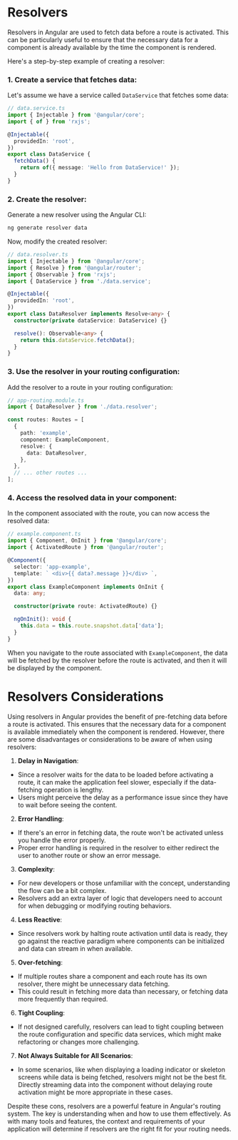 # Resolvers

Resolvers in Angular are used to fetch data before a route is activated. This can be particularly useful to ensure
that the necessary data for a component is already available by the time the component is rendered.

Here's a step-by-step example of creating a resolver:

### 1. Create a service that fetches data:

Let's assume we have a service called `DataService` that fetches some data:

```typescript
// data.service.ts
import { Injectable } from '@angular/core';
import { of } from 'rxjs';

@Injectable({
  providedIn: 'root',
})
export class DataService {
  fetchData() {
    return of({ message: 'Hello from DataService!' });
  }
}
```

### 2. Create the resolver:

Generate a new resolver using the Angular CLI:

```bash
ng generate resolver data
```

Now, modify the created resolver:

```typescript
// data.resolver.ts
import { Injectable } from '@angular/core';
import { Resolve } from '@angular/router';
import { Observable } from 'rxjs';
import { DataService } from './data.service';

@Injectable({
  providedIn: 'root',
})
export class DataResolver implements Resolve<any> {
  constructor(private dataService: DataService) {}

  resolve(): Observable<any> {
    return this.dataService.fetchData();
  }
}
```

### 3. Use the resolver in your routing configuration:

Add the resolver to a route in your routing configuration:

```typescript
// app-routing.module.ts
import { DataResolver } from './data.resolver';

const routes: Routes = [
  {
    path: 'example',
    component: ExampleComponent,
    resolve: {
      data: DataResolver,
    },
  },
  // ... other routes ...
];
```

### 4. Access the resolved data in your component:

In the component associated with the route, you can now access the resolved data:

```typescript
// example.component.ts
import { Component, OnInit } from '@angular/core';
import { ActivatedRoute } from '@angular/router';

@Component({
  selector: 'app-example',
  template: ` <div>{{ data?.message }}</div> `,
})
export class ExampleComponent implements OnInit {
  data: any;

  constructor(private route: ActivatedRoute) {}

  ngOnInit(): void {
    this.data = this.route.snapshot.data['data'];
  }
}
```

When you navigate to the route associated with `ExampleComponent`, the data will be fetched by the resolver before the
route is activated, and then it will be displayed by the component.

# Resolvers Considerations

Using resolvers in Angular provides the benefit of pre-fetching data before a route is activated. This ensures that the
necessary data for a component is available immediately when the component is rendered. However, there are some
disadvantages or considerations to be aware of when using resolvers:

1. **Delay in Navigation**:

- Since a resolver waits for the data to be loaded before activating a route, it can make the application feel slower,
  especially if the data-fetching operation is lengthy.
- Users might perceive the delay as a performance issue since they have to wait before seeing the content.

2. **Error Handling**:

- If there's an error in fetching data, the route won't be activated unless you handle the error properly.
- Proper error handling is required in the resolver to either redirect the user to another route or show an error
  message.

3. **Complexity**:

- For new developers or those unfamiliar with the concept, understanding the flow can be a bit complex.
- Resolvers add an extra layer of logic that developers need to account for when debugging or modifying routing
  behaviors.

4. **Less Reactive**:

- Since resolvers work by halting route activation until data is ready, they go against the reactive paradigm where
  components can be initialized and data can stream in when available.

5. **Over-fetching**:

- If multiple routes share a component and each route has its own resolver, there might be unnecessary data fetching.
- This could result in fetching more data than necessary, or fetching data more frequently than required.

6. **Tight Coupling**:

- If not designed carefully, resolvers can lead to tight coupling between the route configuration and specific data
  services, which might make refactoring or changes more challenging.

7. **Not Always Suitable for All Scenarios**:

- In some scenarios, like when displaying a loading indicator or skeleton screens while data is being fetched, resolvers
  might not be the best fit. Directly streaming data into the component without delaying route activation might be more
  appropriate in these cases.

Despite these cons, resolvers are a powerful feature in Angular's routing system. The key is understanding when and how
to use them effectively. As with many tools and features, the context and requirements of your application will
determine if resolvers are the right fit for your routing needs.
